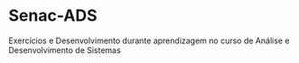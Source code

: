 # Senac-ADS
Exercícios e Desenvolvimento durante aprendizagem no curso de Análise e Desenvolvimento de Sistemas
